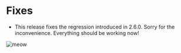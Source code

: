 # Fixes
- This release fixes the regression introduced in 2.6.0. Sorry for the inconvenience. Everything should be working now!

![meow](http://media4.giphy.com/media/aHNB0baAe31zW/giphy.gif)
